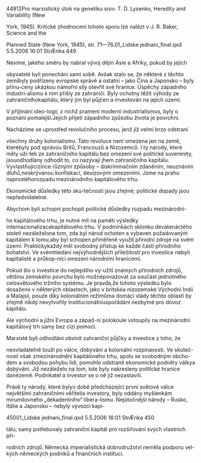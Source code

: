 
44912Pro marxistický útok na genetiku srov. T. D. Lysenko, Heredity and Variability (New

York, 1945). Kritické zhodnocení tohoto sporu lze nalézt v J. R. Baker, Science and the

Planned State (New York, 1945), str. 71—76.01_Lidske jednani_final.qxd 5.5.2006 16:01 StrÆnka 449

Nevíme, jakého směru by nabral vývoj dějin Asie a Afriky, pokud by jejich

obyvatelé byli ponecháni sami sobě. Avšak stalo se, že některé z těchto zemíbyly podřízeny evropské správě a ostatní – jako Čína a Japonsko – byly přinu-ceny ukázkou námořní síly otevřít své hranice. Úspěchy západního industri-alismu k nim přišly ze zahraničí. Byly ochotny těžit výhody ze zahraničníhokapitálu, který jim byl půjčen a investován na jejich území.

V přijímání ideo-logií, z nichž pramení moderní industrialismus, byly o poznání pomalejší.Jejich přijetí západního způsobu života je povrchní.

Nacházíme se uprostřed revolučního procesu, jenž již velmi brzo odstraní

všechny druhy kolonialismu. Tato revoluce není omezena jen na země, kterébyly pod správou Britů, Francouzů a Nizozemců. I ty národy, které měly uži-tek ze zahraničního kapitálu bez omezení své politické suverenity, jsouodhodlány odhodit to, co nazývají jhem zahraničního kapitálu. Vyvlastňujícizince různými způsoby – diskriminačním zdaněním, neuznáním dluhů,neskrývanou konfiskací, devizovými omezeními. Jsme na prahu naprostéhorozpadu mezinárodního kapitálového trhu.

Ekonomické důsledky této sku-tečnosti jsou zřejmé; politické dopady jsou nepředvídatelné.

Abychom byli schopni pochopit politické důsledky rozpadu mezinárodní-

ho kapitálového trhu, je nutné mít na paměti výsledky internacionalizacekapitálového trhu. V podmínkách sklonku devatenáctého století nezáleželona tom, zda byl národ ochoten a vybaven požadovaným kapitálem k tomu,aby byl schopen přiměřeně využít přírodní zdroje na svém území. Praktickykaždý měl svobodný přístup ke každé části přírodního bohatství. Ve svémhledání nejvýhodnějších příležitostí pro investice nebyli kapitalisté a průkop-níci omezeni národními hranicemi.

Pokud šlo o investice do nejlepšího vy-užití známých přírodních zdrojů, většinu zemského povrchu bylo možnépovažovat za součást jednotného celosvětového tržního systému. Je pravda,že tohoto výsledku bylo dosaženo v některých oblastech, jako v britskéa nizozemské Východní Indii a Malajsii, pouze díky koloniálním režimůma domácí vlády těchto oblastí by zřejmě nikdy nevytvořily institucionálníuspořádání nezbytné pro dovoz kapitálu.

Ale východní a jižní Evropa a západ-ní polokoule vstoupily na mezinárodní kapitálový trh samy bez cizí pomoci.

Marxisté byli odhodláni obvinit zahraniční půjčky a investice z toho, že

neovladatelně touží po válce, dobývání a koloniální rozpínavosti. Ve skuteč-nosti však zmezinárodnění kapitálového trhu, spolu se svobodným obcho-dem a svobodou pohybu lidí, pomohlo odstranit ekonomické podněty válkya dobývání. Již nezáleželo na tom, kde byly nakresleny politické hranice danézemě. Podnikatel a investor se o ně již nezastavili.

Právě ty národy, které bylyv době předcházející první světové válce největšími zahraničními věřitelia investory, byly oddány myšlenkám mírumilovného „dekadentního“ libera-lismu. Nejútočnější národy – Rusko, Itálie a Japonsko – nebyly vývozci kapi-

45001_Lidske jednani_final.qxd 5.5.2006 16:01 StrÆnka 450

tálu; samy potřebovaly zahraniční kapitál pro rozšiřování svých vlastních pří-

rodních zdrojů. Německá imperialistická dobrodružství neměla podporu vel-kých německých podniků a finančních institucí.

